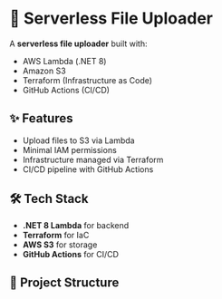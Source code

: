 # 🚀 Serverless File Uploader

A **serverless file uploader** built with:
- AWS Lambda (.NET 8)
- Amazon S3
- Terraform (Infrastructure as Code)
- GitHub Actions (CI/CD)

## ✨ Features
- Upload files to S3 via Lambda
- Minimal IAM permissions
- Infrastructure managed via Terraform
- CI/CD pipeline with GitHub Actions

## 🛠️ Tech Stack
- **.NET 8 Lambda** for backend
- **Terraform** for IaC
- **AWS S3** for storage
- **GitHub Actions** for CI/CD

## 📂 Project Structure

